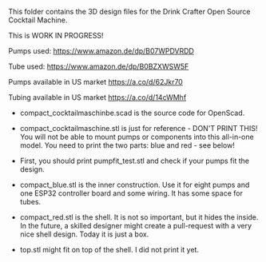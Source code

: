 This folder contains the 3D design files for the Drink Crafter Open Source Cocktail Machine.

This is WORK IN PROGRESS!

Pumps used: https://www.amazon.de/dp/B07WPDVRDD

Tube used: https://www.amazon.de/dp/B0BZXWSW5F

Pumps available in US market 
https://a.co/d/62Jkr70

Tubing available in US market 
https://a.co/d/14cWMhf

* compact_cocktailmaschinbe.scad is the source code for OpenScad.

* compact_cocktailmaschine.stl is just for reference - DON'T PRINT THIS! You will not be able to mount pumps or components into this all-in-one model. You need to print the two parts: blue and red - see below!

* First, you should print pumpfit_test.stl and check if your pumps fit the design.

* compact_blue.stl is the inner construction. Use it for eight pumps and one ESP32 controller board and some wiring. It has some space for tubes.

* compact_red.stl is the shell. It is not so important, but it hides the inside. In the future, a skilled designer might create a pull-request with a very nice shell design. Today it is just a box.

* top.stl might fit on top of the shell. I did not print it yet. 

